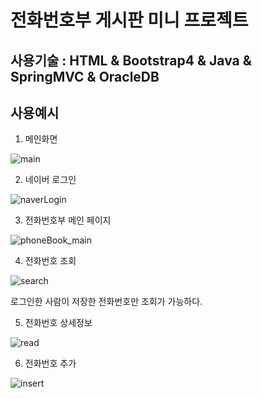 # 전화번호부 게시판 미니 프로젝트

## 사용기술 : HTML & Bootstrap4 & Java & SpringMVC & OracleDB

## 사용예시
1. 메인화면

![main](./image/main.png)

2. 네이버 로그인

![naverLogin](./image/naverLogin.png)

3. 전화번호부 메인 페이지

![phoneBook_main](./image/phoneBook_main.png)

4. 전화번호 조회

![search](./image/search.png)

로그인한 사람이 저장한 전화번호만 조회가 가능하다.

5. 전화번호 상세정보

![read](./image/read.png)

6. 전화번호 추가

![insert](./image/insert.png)